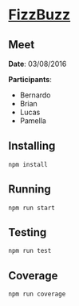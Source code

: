 # [FizzBuzz](https://en.wikipedia.org/wiki/Fizz_buzz)

## Meet
**Date**: 03/08/2016

**Participants**:
- Bernardo
- Brian
- Lucas
- Pamella

## Installing
    npm install

## Running
    npm run start

## Testing
    npm run test

## Coverage
    npm run coverage
